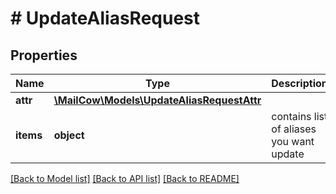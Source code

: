 # # UpdateAliasRequest

## Properties

Name | Type | Description | Notes
------------ | ------------- | ------------- | -------------
**attr** | [**\MailCow\Models\UpdateAliasRequestAttr**](UpdateAliasRequestAttr.md) |  | [optional]
**items** | **object** | contains list of aliases you want update | [optional]

[[Back to Model list]](../../README.md#models) [[Back to API list]](../../README.md#endpoints) [[Back to README]](../../README.md)
